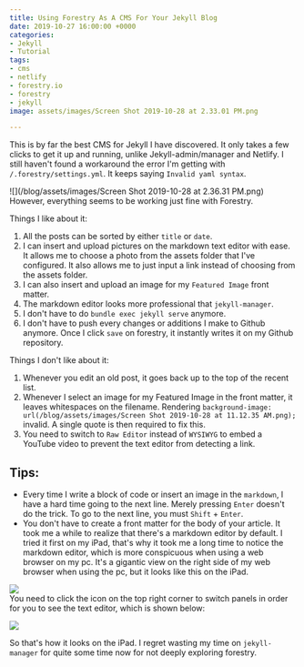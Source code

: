 ```yaml
---
title: Using Forestry As A CMS For Your Jekyll Blog
date: 2019-10-27 16:00:00 +0000
categories:
- Jekyll
- Tutorial
tags:
- cms
- netlify
- forestry.io
- forestry
- jekyll
image: assets/images/Screen Shot 2019-10-28 at 2.33.01 PM.png

---
```

This is by far the best CMS for Jekyll I have discovered. It only takes a few clicks to get it up and running, unlike Jekyll-admin/manager and Netlify. I still haven't found a workaround the error I'm getting with `/.forestry/settings.yml`. It keeps saying `Invalid yaml syntax`.

![](/blog/assets/images/Screen Shot 2019-10-28 at 2.36.31 PM.png)  
However, everything seems to be working just fine with Forestry.

Things I like about it:

1. All the posts can be sorted by either `title` or `date`.
2. I can insert and upload pictures on the markdown text editor with ease. It allows me to choose a photo from the assets folder that I've configured. It also allows me to just input a link instead of choosing from the assets folder.
3. I can also insert and upload an image for my `Featured Image` front matter.
4. The markdown editor looks more professional that `jekyll-manager`.
5. I don't have to do `bundle exec jekyll serve` anymore.
6. I don't have to push every changes or additions I make to Github anymore. Once I click `save` on forestry, it instantly writes it on my Github repository.

Things I don't like about it:

1. Whenever you edit an old post, it goes back up to the top of the recent list.
2. Whenever I select an image for my Featured Image in the front matter, it leaves whitespaces on the filename. Rendering `background-image: url(/blog/assets/images/Screen Shot 2019-10-28 at 11.12.35 AM.png);` invalid. A single quote is then required to fix this.
3. You need to switch to `Raw Editor` instead of `WYSIWYG` to embed a YouTube video to prevent the text editor from detecting a link.

## Tips:

* Every time I write a block of code or insert an image in the `markdown`, I have a hard time going to the next line. Merely pressing `Enter` doesn't do the trick. To go to the next line, you must `Shift` + `Enter`.
* You don't have to create a front matter for the body of your article. It took me a while to realize that there's a markdown editor by default. I tried it first on my iPad, that's why it took me a long time to notice the markdown editor, which is more conspicuous when using a web browser on my pc. It's a gigantic view on the right side of my web browser when using the pc, but it looks like this on the iPad.

![](/blog/assets/images/F81E8C91-8257-430E-A75A-562F33452CBF.jpeg)  
You need to click the icon on the top right corner to switch panels in order for you to see the text editor, which is shown below:

  
![](/blog/assets/images/7CFB1A72-88DA-4872-A596-3FD5804C40A4.jpeg)

So that's how it looks on the iPad. I regret wasting my time on `jekyll-manager` for quite some time now for not deeply exploring forestry.